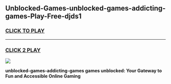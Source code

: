 
## Unblocked-Games-unblocked-games-addicting-games-Play-Free-djds1
<h3>
<a href="https://premium76.site?title=unblocked-games-addicting-games&ref=18A1">CLICK TO PLAY</a></h3>
<hr>

<h3>
<a href="https://premium76.site?title=unblocked-games-addicting-games&ref=18A1">CLICK 2 PLAY</a>
  
</h3>

<a href="https://premium76.site?title=unblocked-games-addicting-games&ref=18A1"><img src="https://clearcache.store/games.png"></a>


**unblocked-games-addicting-games games unblocked: Your Gateway to Fun and Accessible Online Gaming**
